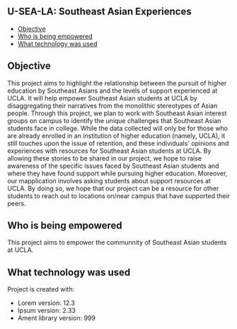 ## U-SEA-LA: Southeast Asian Experiences

* [Objective](#objective)
* [Who is being empowered](#who-is-being-empowered)
* [What technology was used](#whattechnologywasused)


## Objective
This project aims to highlight the relationship between the pursuit of higher education by Southeast Asians and the levels of support experienced at UCLA. It will help empower Southeast Asian students at UCLA by disaggregating their narratives from the monolithic stereotypes of Asian people. Through this project, we plan to work with Southeast Asian interest groups on campus to identify the unique challenges that Southeast Asian students face in college. While the data collected will only be for those who are already enrolled in an institution of higher education (namely, UCLA), it still touches upon the issue of retention, and these individuals' opinions and experiences with resources for Southeast Asian students at UCLA. By allowing these stories to be shared in our project, we hope to raise awareness of the specific issues faced by Southeast Asian students and where they have found support while pursuing higher education. Moreover, our mapplication involves asking students about support resources at UCLA. By doing so, we hope that our project can be a resource for other students to reach out to locations on/near campus that have supported their peers.
	
## Who is being empowered
This project aims to empower the communnity of Southeast Asian students at UCLA. 
	
## What technology was used
Project is created with:
* Lorem version: 12.3
* Ipsum version: 2.33
* Ament library version: 999
